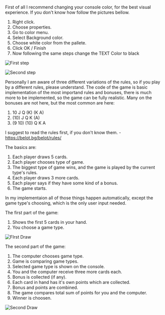 First of all I recommend changing your console color, for the best visual experience. If you don't know how follow the pictures bellow.
1. Right click.
2. Choose properties.
3. Go to color menu.
4. Select Background color.
5. Choose white color from the pallete.
6. Click OK / Finish
7. Now following the same steps change the TEXT Color to black




![First step](https://user-images.githubusercontent.com/77575817/172133894-6dc60363-0549-413a-832b-757bf9b8c559.png)




![Second step](https://user-images.githubusercontent.com/77575817/172134079-6de6a4af-3f3b-469e-9a2b-5964bb99e778.png)





Personally I am aware of three different variations of the rules, so if you play by a different rules, please understand.
The code of the game is basic implementation of the most importand rules and bonuses, there is much more to be implemented, so the game can be fully realistic.
Many on the bonuses are not here, but the most common are here:


1. 10 J Q (K) (K A)
2. (10) J Q K (A)
3. (9 10) (10) Q K A


I suggest to read the rules first, if you don't know them. - https://belot.bg/belot/rules/


The basics are:

1. Each player draws 5 cards.
2. Each player chooses type of game.
3. The biggest type of game wins, and the game is played by the current type's rules.
4. Each player draws 3 more cards.
5. Each player says if they have some kind of a bonus.
6. The game starts.

In my implementaion all of those things happen automatically, except the game type's choosing, which is the only user input needed.


The first part of the game:
1. Shows the first 5 cards in your hand.
2. You choose a game type.


![FIrst Draw](https://user-images.githubusercontent.com/77575817/172138595-d281291b-c1dc-499e-a409-4ba80e1d83ee.png)



The second part of the game:
1. The computer chooses game type.
2. Game is comparing game types.
3. Selected game type is shown on the console.
4. You and the computer receive three more cards each.
5. Bonus is collected (if any).
6. Each card in hand has it's own points which are collected.
7. Bonus and points are combined.
8. The game compares total sum of points for you and the computer.
9. Winner is choosen.


![Second Draw](https://user-images.githubusercontent.com/77575817/172138494-46c16679-8b24-4adc-8569-a7a8f0ef06a7.png)
